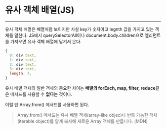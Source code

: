 # 유사 객체 배열(JS)
---
유사 객체 배열은 배열처럼 보이지만 사실 key가 숫자이고 legnth 값을 가지고 있는 객체를 말한다. JS에서 querySelectorAll이나 document.body.children으로 엘리먼트를 가져오면 유사 객체 배열에 담겨서 온다.

```javascript
{
  0: div.text,
  1: div.text,
  2: div.text,
  3: div.text,
  length: 4,
}
```

유사 배열 객체와 일반 객체의 중요한 차이는
**배열의 forEach, map, filter, reduce**같은 메서드를 사용할 수 **없다**는 것이다.

이럴 땐 Array.from() 메서드를 사용하면 된다.
> Array.from() 메서드는 유사 배열 객체(array-like objec)나 반복 가능한 객체(iterable object)를 얕게 복사해 새로운 Array 객체를 만듭니다. (MDN)

